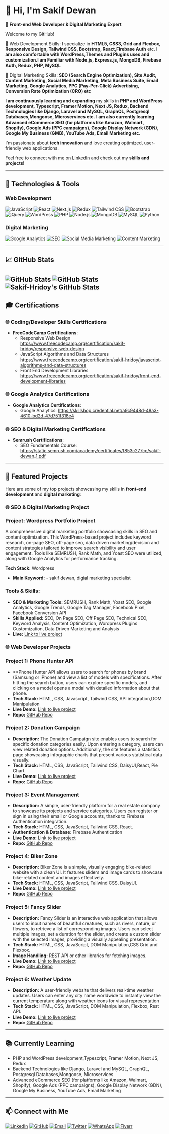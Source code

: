 # 👋 Hi, I'm Sakif Dewan

🌟 **Front-end Web Developer & Digital Marketing Expert**

Welcome to my GitHub! 

🌟 Web Development Skills:
I specialize in **HTML5, CSS3, Grid and Flexbox, Responsive Design, Tailwind CSS, Bootstrap, React,Firebase Auth** etc. **I am also comfortable with WordPress,Themes and Plugins uses and customization.I am Familiar with Node.js, Express.js, MongoDB, Firebase Auth, Redux, PHP, MySQL**

🌟 Digital Marketing Skills:
**SEO (Search Engine Optimization),
Site Audit, 
Content Marketing,
Social Media Marketing,
Meta Business Suite, 
Email Marketing,
Google Analytics,
PPC (Pay-Per-Click) Advertising,
Conversion Rate Optimization (CRO) etc**

**I am continuously learning and expanding** my skills in **PHP and WordPress development, Typescript, Framer Motion, Next JS, Redux, Backend Technologies like Django, Laravel and MySQL, GraphQL, Postgresql Databases,Mongoose, Microservices etc.**
**I am also currently learning Advanced eCommerce SEO (for platforms like Amazon, Walmart, Shopify), Google Ads (PPC campaigns), Google Display Network (GDN), Google My Business (GMB), YouTube Ads, Email Marketing etc.**

I'm passionate about **tech innovation** and love creating optimized, user-friendly web applications.


Feel free to connect with me on [LinkedIn](https://www.linkedin.com/in/sakif-hridoy) and check out my **skills and projects!**

---

## 🔧 Technologies & Tools

### Web Development
![JavaScript](https://img.shields.io/badge/-JavaScript-F7DF1E?logo=javascript&logoColor=000000&style=for-the-badge)
![React](https://img.shields.io/badge/-React-61DAFB?logo=react&logoColor=ffffff&style=for-the-badge)
![Next.js](https://img.shields.io/badge/-Next.js-000000?logo=next.js&logoColor=ffffff&style=for-the-badge)
![Redux](https://img.shields.io/badge/-Redux-764ABC?logo=redux&logoColor=ffffff&style=for-the-badge)
![Tailwind CSS](https://img.shields.io/badge/-Tailwind_CSS-06B6D4?logo=tailwind-css&logoColor=ffffff&style=for-the-badge)
![Bootstrap](https://img.shields.io/badge/-Bootstrap-7952B3?logo=bootstrap&logoColor=ffffff&style=for-the-badge)
![jQuery](https://img.shields.io/badge/-jQuery-0769AD?logo=jquery&logoColor=ffffff&style=for-the-badge)
![WordPress](https://img.shields.io/badge/-WordPress-21759B?logo=wordpress&logoColor=ffffff&style=for-the-badge)
![PHP](https://img.shields.io/badge/-PHP-777BB4?logo=php&logoColor=ffffff&style=for-the-badge)
![Node.js](https://img.shields.io/badge/-Node.js-339933?logo=node.js&logoColor=ffffff&style=for-the-badge)
![MongoDB](https://img.shields.io/badge/-MongoDB-47A248?logo=mongodb&logoColor=ffffff&style=for-the-badge)
![MySQL](https://img.shields.io/badge/-MySQL-4479A1?logo=mysql&logoColor=ffffff&style=for-the-badge)
![Python](https://img.shields.io/badge/-Python-3776AB?logo=python&logoColor=ffffff&style=for-the-badge)

### Digital Marketing
![Google Analytics](https://img.shields.io/badge/-Google_Analytics-E37400?logo=google-analytics&logoColor=ffffff&style=for-the-badge)
![SEO](https://img.shields.io/badge/-SEO-4285F4?logo=google&logoColor=ffffff&style=for-the-badge)
![Social Media Marketing](https://img.shields.io/badge/-Social_Media_Marketing-1DA1F2?logo=twitter&logoColor=ffffff&style=for-the-badge)
![Content Marketing](https://img.shields.io/badge/-Content_Marketing-FFA500?style=for-the-badge)

---

## 📈 GitHub Stats

![GitHub Stats](https://github-readme-stats.vercel.app/api?username=Sakif-Hridoy&theme=chartreuse-dark&show_icons=true&hide_border=true&count_private=true)
![GitHub Stats](https://github-readme-streak-stats.herokuapp.com/?user=Sakif-Hridoy&theme=chartreuse-dark&hide_border=true)
<img src="https://github-readme-stats.vercel.app/api/top-langs/?username=Sakif-Hridoy&theme=chartreuse-dark&show_icons=true&hide_border=true&layout=compact" alt="Sakif-Hridoy's GitHub Stats" />
---

## 🎓 Certifications

### 🌐 Coding/Developer Skills Certifications

- **FreeCodeCamp Certifications**:
  - Responsive Web Design https://www.freecodecamp.org/certification/sakif-hridoy/responsive-web-design
  - JavaScript Algorithms and Data Structures  https://www.freecodecamp.org/certification/sakif-hridoy/javascript-algorithms-and-data-structures
  - Front End Development Libraries https://www.freecodecamp.org/certification/sakif-hridoy/front-end-development-libraries

### 🌐 Google Analytics Certifications

- **Google Analytics Certifications**:
  - Google Analytics: https://skillshop.credential.net/a9c9448d-48a3-4610-bd2d-47d751f318e4

### 🌐 SEO & Digital Marketing Certifications

- **Semrush Certifications**:
  - SEO Fundamentals Course: https://static.semrush.com/academy/certificates/f853c277cc/sakif-dewan_1.pdf
  

---

## 🚀 Featured Projects

Here are some of my top projects showcasing my skills in **front-end development** and **digital marketing**:

### 🌐 SEO & Digital Marketing Project

### Project: Wordpress Portfolio Project
A comprehensive digital marketing portfolio showcasing skills in SEO and content optimization. This WordPress-based project includes keyword research, on-page SEO, off-page seo, data driven marketing/decision and content strategies tailored to improve search visibility and user engagement. Tools like SEMRUSH, Rank Math, and Yoast SEO were utilized, along with Google Analytics for performance tracking.

**Tech Stack:** Wordpress
- **Main Keyword:** - sakif dewan, digial marketing specialist

### Tools & Skills:
- **SEO & Marketing Tools:** SEMRUSH, Rank Math, Yoast SEO, Google Analytics, Google Trends, Google Tag Manager, Facebook Pixel, Facebook Conversion API
- **Skills Applied:** SEO, On Page SEO, Off Page SEO, Technical SEO, Keyword Analysis, Content Optimization, Wordpress Plugins Customization, Data Driven Marketing and Analysis
- **Live:** [Link to live project](https://sakifdewan.com)





### 🌐 Web Developer Projects


### Project 1: Phone Hunter API
- **Phone Hunter API allows users to search for phones by brand (Samsung or iPhone) and view a list of models with specifications. After hitting the search button, users can explore specific models, and clicking on a model opens a modal with detailed information about that phone.
- **Tech Stack:** HTML, CSS, Javascript, Tailwind CSS, API integration,DOM Manipulation
- **Live Demo:** [Link to live project](https://creative-pudding-caa897.netlify.app)
- **Repo:** [GitHub Repo](https://github.com/Sakif-Hridoy/phone-huntier-api)


### Project 2: Donation Campaign
- **Description:** The Donation Campaign site enables users to search for specific donation categories easily. Upon entering a category, users can view related donation options. Additionally, the site features a statistics page showcasing infographic charts that present various statistical data visually.
- **Tech Stack:** HTML, CSS, JavaScript, Tailwind CSS, DaisyUI,React, Pie Chart.
- **Live Demo:** [Link to live project](https://visionary-taffy-106e75.netlify.app)
- **Repo:** [GitHub Repo](https://github.com/Sakif-Hridoy/donation-campaign)

### Project 3: Event Management
- **Description:** A simple, user-friendly platform for a real estate company to showcase its projects and service categories. Users can register or sign in using their email or Google accounts, thanks to Firebase Authentication integration.
- **Tech Stack:** HTML, CSS, JavaScript, Tailwind CSS, React.
- **Authentication & Database:** Firebase Authentication
- **Live Demo:** [Link to live project](https://event-management-61852.web.app)
- **Repo:** [GitHub Repo](https://github.com/Sakif-Hridoy/event-management)

### Project 4: Biker Zone
- **Description:** Biker Zone is a simple, visually engaging bike-related website with a clean UI. It features sliders and image cards to showcase bike-related content and images effectively.
- **Tech Stack:** HTML, CSS, JavaScript, Tailwind CSS, DaisyUI.
- **Live Demo:** [Link to live project](https://sakif-hridoy.github.io/Biker-Zone-Daisy-UI)
- **Repo:** [GitHub Repo](https://github.com/Sakif-Hridoy/Biker-Zone-Daisy-UI)

### Project 5: Fancy Slider
- **Description:** Fancy Slider is an interactive web application that allows users to input names of beautiful creatures, such as rivers, nature, or flowers, to retrieve a list of corresponding images. Users can select multiple images, set a duration for the slider, and create a custom slider with the selected images, providing a visually appealing presentation.
- **Tech Stack:** HTML, CSS, JavaScript, DOM Manipulation,CSS Grid and Flexbox.
- **Image Handling:** REST API or other libraries for fetching images.
- **Live Demo:** [Link to live project](https://sakif-hridoy.github.io/fancy-slider)
- **Repo:** [GitHub Repo](https://github.com/Sakif-Hridoy/fancy-slider)

### Project 6: Weather Update
- **Description:** A user-friendly website that delivers real-time weather updates. Users can enter any city name worldwide to instantly view the current temperature along with weather icons for visual representation
- **Tech Stack:** HTML, CSS, JavaScript, DOM Manipulation, Flexbox, Rest API.
- **Live Demo:** [Link to live project](https://sakif-hridoy.github.io/weatherupdate/)
- **Repo:** [GitHub Repo](https://github.com/Sakif-Hridoy/weatherupdate)

---

## 📚 Currently Learning

- PHP and WordPress development,Typescript, Framer Motion, Next JS, Redux
- Backend Technologies like Django, Laravel and MySQL, GraphQL, Postgresql Databases,Mongoose, Microservices
- Advanced eCommerce SEO (for platforms like Amazon, Walmart, Shopify), Google Ads (PPC campaigns), Google Display Network (GDN), Google My Business, YouTube Ads, Email Marketing

---

## 📫 Connect with Me

[![LinkedIn](https://img.shields.io/badge/-LinkedIn-0A66C2?logo=linkedin&logoColor=ffffff&style=for-the-badge)](https://www.linkedin.com/in/sakif-hridoy)
[![GitHub](https://img.shields.io/badge/-GitHub-181717?logo=github&logoColor=ffffff&style=for-the-badge)](https://github.com/sakif-hridoy)
[![Email](https://img.shields.io/badge/-Email-D14836?logo=gmail&logoColor=ffffff&style=for-the-badge)](mailto:sakifjobspace@gmail.com)
[![Twitter](https://img.shields.io/badge/-Twitter-1DA1F2?logo=twitter&logoColor=ffffff&style=for-the-badge)](https://x.com/Sakif_Hridoy_25)
[![WhatsApp](https://img.shields.io/badge/-WhatsApp-25D366?logo=whatsapp&logoColor=ffffff&style=for-the-badge)](https://wa.me/+8801879800945)
[![Fiverr](https://img.shields.io/badge/-Fiverr-1DBF73?logo=fiverr&logoColor=ffffff&style=for-the-badge)](https://www.fiverr.com/sakifhridoy25)
